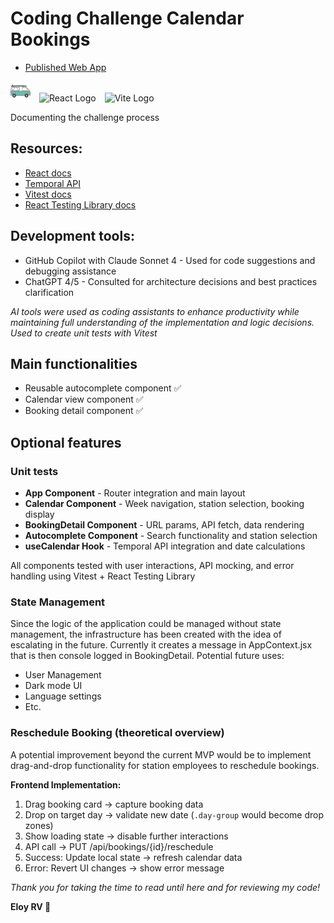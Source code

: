 # Coding Challenge Calendar Bookings

- [Published Web App](https://rojanovargas.github.io/)

<p>
  <img src="./calendar-bookings/public/roadsurfer-favicon.png" alt="Van Logo" width="32" style="margin-right: 10px;">
  <img src="https://react.dev/favicon-32x32.png" alt="React Logo" width="32" style="margin-right: 10px;">
  <img src="https://vitejs.dev/logo-with-shadow.png" alt="Vite Logo" width="32">
</p>

Documenting the challenge process

## Resources:

- [React docs](https://react.dev/learn)
- [Temporal API](https://tc39.es/proposal-temporal/docs/)
- [Vitest docs](https://vitest.dev/guide/)
- [React Testing Library docs](https://testing-library.com/docs/react-testing-library/intro/)

## Development tools:

- GitHub Copilot with Claude Sonnet 4 - Used for code suggestions and debugging assistance
- ChatGPT 4/5 - Consulted for architecture decisions and best practices clarification

_AI tools were used as coding assistants to enhance productivity while maintaining full understanding of the implementation and logic decisions. Used to create unit tests with Vitest_

## Main functionalities

- Reusable autocomplete component ✅
- Calendar view component ✅
- Booking detail component ✅

## Optional features

### Unit tests

- **App Component** - Router integration and main layout
- **Calendar Component** - Week navigation, station selection, booking display
- **BookingDetail Component** - URL params, API fetch, data rendering
- **Autocomplete Component** - Search functionality and station selection
- **useCalendar Hook** - Temporal API integration and date calculations

All components tested with user interactions, API mocking, and error handling using Vitest + React Testing Library

### State Management

Since the logic of the application could be managed without state management, the infrastructure has been created with the idea of escalating in the future. Currently it creates a message in AppContext.jsx that is then console logged in BookingDetail. Potential future uses:

- User Management
- Dark mode UI
- Language settings
- Etc.

### Reschedule Booking (theoretical overview)

A potential improvement beyond the current MVP would be to implement drag-and-drop functionality for station employees to reschedule bookings.

**Frontend Implementation:**

1. Drag booking card → capture booking data
2. Drop on target day → validate new date (`.day-group` would become drop zones)
3. Show loading state → disable further interactions
4. API call → PUT /api/bookings/{id}/reschedule
5. Success: Update local state → refresh calendar data
6. Error: Revert UI changes → show error message

*Thank you for taking the time to read until here and for reviewing my code!*

**Eloy RV 🚐**